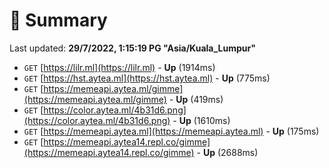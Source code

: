 # 📖 Summary
Last updated: **29/7/2022, 1:15:19 PG "Asia/Kuala_Lumpur"**

- `GET` [https://lilr.ml](https://lilr.ml) - **Up** (1914ms)
- `GET` [https://hst.aytea.ml](https://hst.aytea.ml) - **Up** (775ms)
- `GET` [https://memeapi.aytea.ml/gimme](https://memeapi.aytea.ml/gimme) - **Up** (419ms)
- `GET` [https://color.aytea.ml/4b31d6.png](https://color.aytea.ml/4b31d6.png) - **Up** (1610ms)
- `GET` [https://memeapi.aytea.ml](https://memeapi.aytea.ml) - **Up** (175ms)
- `GET` [https://memeapi.aytea14.repl.co/gimme](https://memeapi.aytea14.repl.co/gimme) - **Up** (2688ms)
